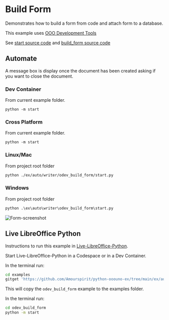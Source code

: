 # Build Form

Demonstrates how to build a form from code and attach form to a database.

This example uses [OOO Development Tools]

See [start source code](./start.py) and [build_form source code](./build_form.py)

## Automate

A message box is display once the document has been created asking if you want to close the document.

### Dev Container

From current example folder.

```shell
python -m start
```

### Cross Platform

From current example folder.

```shell
python -m start
```

### Linux/Mac

From project root folder

```sh
python ./ex/auto/writer/odev_build_form/start.py
```

### Windows

From project root folder

```ps
python .\ex\auto\writer\odev_build_form\start.py
```

![Form-screenshot](https://user-images.githubusercontent.com/4193389/194674585-8252bf4b-3ada-4746-a70a-234e91767b85.png)

## Live LibreOffice Python

Instructions to run this example in [Live-LibreOffice-Python](https://github.com/Amourspirit/live-libreoffice-python).

Start Live-LibreOffice-Python in a Codespace or in a Dev Container.

In the terminal run:

```bash
cd examples
gitget 'https://github.com/Amourspirit/python-ooouno-ex/tree/main/ex/auto/writer/odev_build_form'
```

This will copy the `odev_build_form` example to the examples folder.

In the terminal run:

```bash
cd odev_build_form
python -m start
```

[OOO Development Tools]: https://python-ooo-dev-tools.readthedocs.io/en/latest/